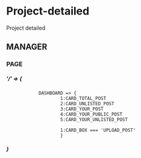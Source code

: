 # Project-detailed
Project detailed

## MANAGER

### PAGE 

##### '/' => {
                DASHBOARD => {
                        1:CARD_TOTAL_POST
                        2:CARD_UNLISTED_POST
                        3:CARD_YOUR_POST
                        4:CARD_YOUR_PUBLIC_POST
                        5:CARD_YOUR_UNLISTED_POST
                        
                        1:CARD_BOX === 'UPLOAD_POST'
                        }
#####            }            
